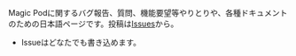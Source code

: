 Magic Podに関するバグ報告、質問、機能要望等やりとりや、各種ドキュメントのための日本語ページです。投稿は[Issues](https://github.com/Magic-Pod/japanese-issue-board/issues)から。

- Issueはどなたでも書き込めます。
